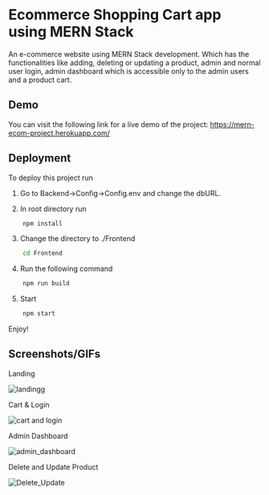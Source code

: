 
# Ecommerce Shopping Cart app using MERN Stack

An e-commerce website using MERN Stack development. Which has the functionalities like adding, deleting or updating a product, admin and normal user login, admin dashboard which is accessible only to the admin users and a product cart.


## Demo
You can visit the following link for a live demo of the project:
https://mern-ecom-project.herokuapp.com/


## Deployment

To deploy this project run
    
1. Go to Backend->Config->Config.env and change the dbURL.

2. In root directory run
```bash
    npm install
```
3. Change the directory to ./Frontend
```bash
    cd Frontend
```
4. Run the following command
```bash
    npm run build
```
5. Start
```bash
    npm start
```
Enjoy!

## Screenshots/GIFs

   Landing
   
![landingg](https://user-images.githubusercontent.com/29685463/214487940-16e56c60-c42b-4aed-8e89-d063d6be9ad1.gif)

   Cart & Login
   
![cart and login](https://user-images.githubusercontent.com/29685463/214486760-ae8e8ee2-df62-43b4-b645-fb970ff275cc.gif)
   
   Admin Dashboard

![admin_dashboard](https://user-images.githubusercontent.com/29685463/214488850-79c5b5e0-d902-4a63-bb18-493eb94f4b81.png)

   Delete and Update Product
   
![Delete_Update](https://user-images.githubusercontent.com/29685463/214488854-0d52fdcc-a53f-4c48-a299-8335fa364d79.png)

   
